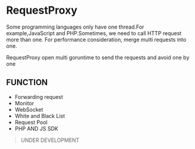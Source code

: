 # RequestProxy
Some programming languages only have one thread.For example,JavaScript and PHP.Sometimes, we need to call HTTP request more than one. For performance consideration, merge multi requests into one.

RequestProxy open multi goruntime to send the requests and avoid one by one

## FUNCTION
* Forwarding request
* Monitor
* WebSocket
* White and Black List
* Request Pool
* PHP AND JS SDK

> UNDER DEVELOPMENT
